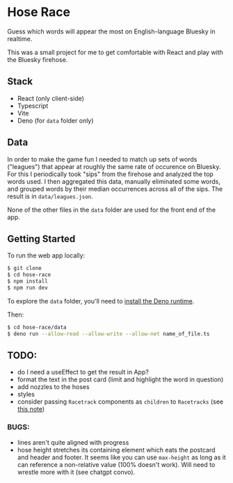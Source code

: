 # Hose Race

Guess which words will appear the most on English-language Bluesky in realtime.

This was a small project for me to get comfortable with React and play with the Bluesky firehose.

## Stack

- React (only client-side)
- Typescript
- Vite
- Deno (for `data` folder only)

## Data

In order to make the game fun I needed to match up sets of words ("leagues") that appear at roughly the same rate of occurence on Bluesky. For this I periodically took "sips" from the firehose and analyzed the top words used. I then aggregated this data, manually eliminated some words, and grouped words by their median occurrences across all of the sips. The result is in `data/leagues.json`.

None of the other files in the `data` folder are used for the front end of the app.

## Getting Started

To run the web app locally:

```bash
$ git clone
$ cd hose-race
$ npm install
$ npm run dev
```

To explore the `data` folder, you'll need to [install the Deno runtime](https://docs.deno.com/runtime/).

Then:

```bash
$ cd hose-race/data
$ deno run --allow-read --allow-write --allow-net name_of_file.ts
```

## TODO:

- do I need a useEffect to get the result in App?
- format the text in the post card (limit and highlight the word in question)
- add nozzles to the hoses
- styles
- consider passing `Racetrack` components as `children` to `Racetracks` (see [this note](https://react.dev/learn/passing-data-deeply-with-context#before-you-use-context))

### BUGS:

- lines aren't quite aligned with progress
- hose height stretches its containing element which eats the postcard and header and footer. It seems like you can use `max-height` as long as it can reference a non-relative value (100% doesn't work). Will need to wrestle more with it (see chatgpt convo).
